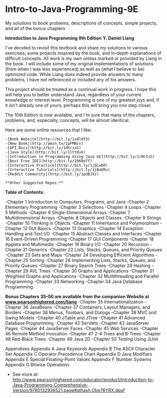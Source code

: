 Intro-to-Java-Programming-9E
============================

My solutions to book problems, descriptions of concepts, simple projects, and all of the bonus chapters


**Introduction to Java Programming 9th Edition**
**Y. Daniel Liang**


I've decided to revisit this textbook and share my solutions to various exercises, some projects inspired by the book, and in-depth explanations of difficult concepts. All work is my own unless marked or provided by Liang in the book. I will include some of my original implementations of solutions (from when I was less experienced) as well as (what I believe to be) optimized code. While Liang does indeed provide answers to many problems, I have not referenced or included any of his answers. 

This project should be treated as a continual work in progress. I hope this will help you to better understand Java, regardless of your current knowledge or interest level. Programming is one of my greatest joys and, if it isn't already one of yours, perhaps this will bring you one step closer.

The 10th Edition is now available, and I'm sure that many of the chapters, problems, and, especially, concepts, will be almost identical.

Here are some online resources that I like:

```
-[Book Website](http://bit.ly/1x8ldY3)
-[New Book](http://amzn.to/1pFMWzv)
-[API Docs](http://bit.ly/1dhrzxG)
-[Java Style](http://bit.ly/1ltYduk)
-[Introduction to Programming Using Java 6E](http://bit.ly/1rRCIsS)
-[Best Free IDE](http://bit.ly/1960oTf)
-[Interactive Practice](http://bit.ly/1jQLwbR)
-[Interactive Tutorials](http://bit.ly/1jBaDRx)
-[Reddit Community](http://bit.ly/1pUBJXz)
```

```
**Other Suggested Repos:**
```

**Table of Contents:**

-Chapter 1 Introduction to Computers, Programs, and Java
-Chapter 2 Elementary Programming
-Chapter 3 Selections
-Chapter 4 Loops
-Chapter 5 Methods
-Chapter 6 Single-Dimensional Arrays
-Chapter 7 Multidimensional Arrays
-Chapter 8 Objects and Classes
-Chapter 9 Strings
-Chapter 10 Thinking in Objects
-Chapter 11 Inheritance and Polymorphism
-Chapter 12 GUI Basics
-Chapter 13 Graphics
-Chapter 14 Exception Handling and Text I/O
-Chapter 15 Abstract Classes and Interfaces
-Chapter 16 Event-Driven Programming
-Chapter 17 GUI Components
-Chapter 18 Applets and Multimedia
-Chapter 19 Binary I/O
-Chapter 20 Recursion
-Chapter 21 Generics
-Chapter 22 Lists, Stacks, Queues, and Priority Queues
-Chapter 23 Sets and Maps
-Chapter 24 Developing Efficient Algorithms
-Chapter 25 Sorting
-Chapter 26 Implementing Lists, Stacks, Queues, and Priority Queues
-Chapter 27 Binary Search Trees
-Chapter 28 Hashing
-Chapter 29 AVL Trees
-Chapter 30 Graphs and Applications
-Chapter 31 Weighted Graphs and Applications
-Chapter 32 Multithreading and Parallel Programming
-Chapter 33 Networking
-Chapter 34 Java Database Programming
 
**Bonus Chapters 35–50 are available from the companion Website at www.pearsonhighered.com/liang**
-Chapter 35 Internationalization
-Chapter 36 JavaBeans
-Chapter 37 Containers, Layout Managers, and Borders
-Chapter 38 Menus, Toolbars, and Dialogs
-Chapter 39 MVC and Swing Models
-Chapter 40 JTable and JTree
-Chapter 41 Advanced Database Programming
-Chapter 42 Servlets
-Chapter 43 JavaServer Pages
-Chapter 44 JavaServer Faces
-Chapter 45 Web Services
-Chapter 46 Remote Method Invocation
-Chapter 47 2-4 Trees and B-Trees
-Chapter 48 Red-Black Trees
-Chapter 49 Java 2D
-Chapter 50 Testing Using JUnit

Appendixes
Appendix A Java Keywords
Appendix B The ASCII Character Set
Appendix C Operator Precedence Chart
Appendix D Java Modifiers
Appendix E Special Floating-Point Values
Appendix F Number Systems
Appendix G Bitwise Operations
- See more at: http://www.pearsonhighered.com/educator/product/Introduction-to-Java-Programming-Comprehensive-Version/9780132936521.page#sthash.Obe76YRX.dpuf